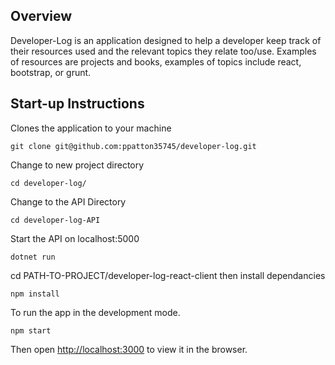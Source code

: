 ## Overview

Developer-Log is an application designed to help a developer keep track of their resources used and the relevant topics they relate too/use.
Examples of resources are projects and books, examples of topics include react, bootstrap, or grunt.

## Start-up Instructions

Clones the application to your machine

```
git clone git@github.com:ppatton35745/developer-log.git
```

Change to new project directory

```
cd developer-log/
```

Change to the API Directory

```
cd developer-log-API
```

Start the API on localhost:5000

```
dotnet run
```

cd PATH-TO-PROJECT/developer-log-react-client
then install dependancies

```
npm install
```

To run the app in the development mode.<br>

```
npm start
```

Then open [http://localhost:3000](http://localhost:3000) to view it in the browser.
